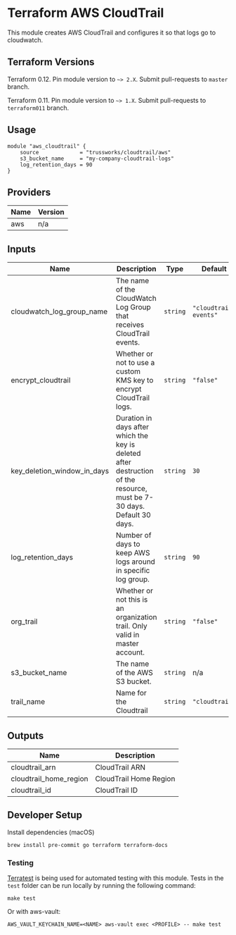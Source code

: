 
# Terraform AWS CloudTrail

This module creates AWS CloudTrail and configures it so that logs go to cloudwatch.

## Terraform Versions

Terraform 0.12. Pin module version to `~> 2.X`. Submit pull-requests to `master` branch.

Terraform 0.11. Pin module version to `~> 1.X`. Submit pull-requests to `terraform011` branch.

## Usage

```hcl
module "aws_cloudtrail" {
    source             = "trussworks/cloudtrail/aws"
    s3_bucket_name     = "my-company-cloudtrail-logs"
    log_retention_days = 90
}
```

<!-- BEGINNING OF PRE-COMMIT-TERRAFORM DOCS HOOK -->
## Providers

| Name | Version |
|------|---------|
| aws | n/a |

## Inputs

| Name | Description | Type | Default | Required |
|------|-------------|------|---------|:-----:|
| cloudwatch\_log\_group\_name | The name of the CloudWatch Log Group that receives CloudTrail events. | `string` | `"cloudtrail-events"` | no |
| encrypt\_cloudtrail | Whether or not to use a custom KMS key to encrypt CloudTrail logs. | `string` | `"false"` | no |
| key\_deletion\_window\_in\_days | Duration in days after which the key is deleted after destruction of the resource, must be 7-30 days.  Default 30 days. | `string` | `30` | no |
| log\_retention\_days | Number of days to keep AWS logs around in specific log group. | `string` | `90` | no |
| org\_trail | Whether or not this is an organization trail. Only valid in master account. | `string` | `"false"` | no |
| s3\_bucket\_name | The name of the AWS S3 bucket. | `string` | n/a | yes |
| trail\_name | Name for the Cloudtrail | `string` | `"cloudtrail"` | no |

## Outputs

| Name | Description |
|------|-------------|
| cloudtrail\_arn | CloudTrail ARN |
| cloudtrail\_home\_region | CloudTrail Home Region |
| cloudtrail\_id | CloudTrail ID |

<!-- END OF PRE-COMMIT-TERRAFORM DOCS HOOK -->

## Developer Setup

Install dependencies (macOS)

```shell
brew install pre-commit go terraform terraform-docs
```

### Testing

[Terratest](https://github.com/gruntwork-io/terratest) is being used for
automated testing with this module. Tests in the `test` folder can be run
locally by running the following command:

```text
make test
```

Or with aws-vault:

```text
AWS_VAULT_KEYCHAIN_NAME=<NAME> aws-vault exec <PROFILE> -- make test
```
